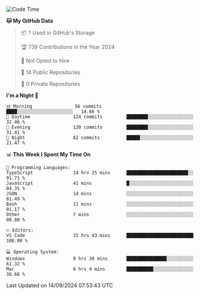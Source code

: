<!--START_SECTION:waka-->
![Code Time](http://img.shields.io/badge/Code%20Time-6%2C115%20hrs%2024%20mins-blue)

**🐱 My GitHub Data** 

> 📦 ? Used in GitHub's Storage 
 > 
> 🏆 739 Contributions in the Year 2024
 > 
> 🚫 Not Opted to Hire
 > 
> 📜 14 Public Repositories 
 > 
> 🔑 0 Private Repositories 
 > 
**I'm a Night 🦉** 

```text
🌞 Morning                56 commits          ████░░░░░░░░░░░░░░░░░░░░░   14.66 % 
🌆 Daytime                124 commits         ████████░░░░░░░░░░░░░░░░░   32.46 % 
🌃 Evening                120 commits         ████████░░░░░░░░░░░░░░░░░   31.41 % 
🌙 Night                  82 commits          █████░░░░░░░░░░░░░░░░░░░░   21.47 % 
```


📊 **This Week I Spent My Time On** 

```text
💬 Programming Languages: 
TypeScript               14 hrs 25 mins      ███████████████████████░░   91.71 % 
JavaScript               41 mins             █░░░░░░░░░░░░░░░░░░░░░░░░   04.35 % 
JSON                     14 mins             ░░░░░░░░░░░░░░░░░░░░░░░░░   01.49 % 
Bash                     11 mins             ░░░░░░░░░░░░░░░░░░░░░░░░░   01.17 % 
Other                    7 mins              ░░░░░░░░░░░░░░░░░░░░░░░░░   00.80 % 

🔥 Editors: 
VS Code                  15 hrs 43 mins      █████████████████████████   100.00 % 

💻 Operating System: 
Windows                  9 hrs 38 mins       ███████████████░░░░░░░░░░   61.32 % 
Mac                      6 hrs 4 mins        ██████████░░░░░░░░░░░░░░░   38.68 % 
```


 Last Updated on 14/09/2024 07:53:43 UTC
<!--END_SECTION:waka-->

